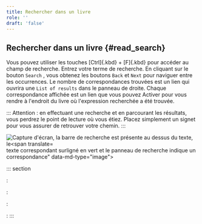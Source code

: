 ```yaml
---
title: Rechercher dans un livre
role: ''
draft: 'false'
---
```


## Rechercher dans un livre {#read_search}

Vous pouvez utiliser les touches [Ctrl]{.kbd} + [F]{.kbd} pour accéder au champ de recherche. Entrez votre terme de recherche. En cliquant sur le bouton `Search` , vous obtenez les boutons `Back` et `Next` pour naviguer entre les occurrences. Le nombre de correspondances trouvées est un lien qui ouvrira une `List of results` dans le panneau de droite. Chaque correspondance affichée est un lien que vous pouvez Activer pour vous rendre à l'endroit du livre où l'expression recherchée a été trouvée.

::: Attention : en effectuant une recherche et en parcourant les résultats, vous perdrez le point de lecture où vous étiez. Placez simplement un signet pour vous assurer de retrouver votre chemin. :::

<img src="../../resources/images/local-fr/thorium-search-navpanel.png" alt="Capture d'écran, la barre de recherche est présente au dessus du texte, le&lt;span translate=" no=""> texte correspondant surligné en vert et le panneau de recherche indique un<br>correspondance" data-md-type="image"&gt;

::: section

:

:

:

:
 :::
